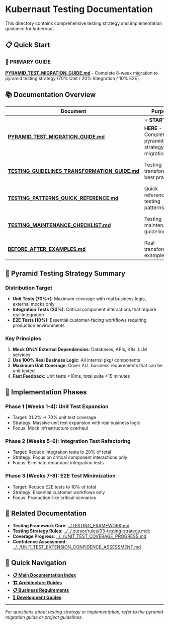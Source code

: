 # Kubernaut Testing Documentation

This directory contains comprehensive testing strategy and implementation guidance for kubernaut.

## 📋 **Quick Start**

### **🎯 PRIMARY GUIDE**
**[PYRAMID_TEST_MIGRATION_GUIDE.md](PYRAMID_TEST_MIGRATION_GUIDE.md)** - Complete 8-week migration to pyramid testing strategy (70% Unit / 20% Integration / 10% E2E)

## 📚 **Documentation Overview**

| Document | Purpose | When to Use |
|----------|---------|-------------|
| **[PYRAMID_TEST_MIGRATION_GUIDE.md](PYRAMID_TEST_MIGRATION_GUIDE.md)** | ⭐ **START HERE** - Complete pyramid strategy migration plan | Planning and implementing pyramid testing approach |
| **[TESTING_GUIDELINES_TRANSFORMATION_GUIDE.md](TESTING_GUIDELINES_TRANSFORMATION_GUIDE.md)** | Testing transformation best practices | Understanding testing patterns and anti-patterns |
| **[TESTING_PATTERNS_QUICK_REFERENCE.md](TESTING_PATTERNS_QUICK_REFERENCE.md)** | Quick reference for testing patterns | Daily development reference |
| **[TESTING_MAINTENANCE_CHECKLIST.md](TESTING_MAINTENANCE_CHECKLIST.md)** | Testing maintenance guidelines | Maintaining test quality and performance |
| **[BEFORE_AFTER_EXAMPLES.md](BEFORE_AFTER_EXAMPLES.md)** | Real transformation examples | Understanding testing improvements |

## 🎯 **Pyramid Testing Strategy Summary**

### **Distribution Target**
- **Unit Tests (70%+)**: Maximum coverage with real business logic, external mocks only
- **Integration Tests (20%)**: Critical component interactions that require real integration
- **E2E Tests (10%)**: Essential customer-facing workflows requiring production environments

### **Key Principles**
1. **Mock ONLY External Dependencies**: Databases, APIs, K8s, LLM services
2. **Use 100% Real Business Logic**: All internal pkg/ components
3. **Maximum Unit Coverage**: Cover ALL business requirements that can be unit tested
4. **Fast Feedback**: Unit tests <10ms, total suite <15 minutes

## 🚀 **Implementation Phases**

### **Phase 1 (Weeks 1-4): Unit Test Expansion**
- Target: 31.2% → 70% unit test coverage
- Strategy: Massive unit test expansion with real business logic
- Focus: Mock infrastructure overhaul

### **Phase 2 (Weeks 5-6): Integration Test Refactoring**
- Target: Reduce integration tests to 20% of total
- Strategy: Focus on critical component interactions only
- Focus: Eliminate redundant integration tests

### **Phase 3 (Weeks 7-8): E2E Test Minimization**
- Target: Reduce E2E tests to 10% of total
- Strategy: Essential customer workflows only
- Focus: Production-like critical scenarios

## 📖 **Related Documentation**

- **Testing Framework Core**: [../TESTING_FRAMEWORK.md](../TESTING_FRAMEWORK.md)
- **Testing Strategy Rules**: [../../.cursor/rules/03-testing-strategy.mdc](../../.cursor/rules/03-testing-strategy.mdc)
- **Coverage Progress**: [../../UNIT_TEST_COVERAGE_PROGRESS.md](../../UNIT_TEST_COVERAGE_PROGRESS.md)
- **Confidence Assessment**: [../../UNIT_TEST_EXTENSION_CONFIDENCE_ASSESSMENT.md](../../UNIT_TEST_EXTENSION_CONFIDENCE_ASSESSMENT.md)

## 🔗 **Quick Navigation**

- **[📋 Main Documentation Index](../DOCUMENTATION_INDEX.md)**
- **[🏗️ Architecture Guides](../architecture/)**
- **[📋 Business Requirements](../requirements/)**
- **[🚀 Development Guides](../development/)**

---

*For questions about testing strategy or implementation, refer to the pyramid migration guide or project guidelines.*
